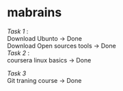 # mabrains
*Task 1* :     
       Download Ubunto -> Done    
       Download Open sources tools -> Done    
*Task 2* :    
            coursera linux basics -> Done    
  
*Task 3*    
           Git traning course -> Done  
